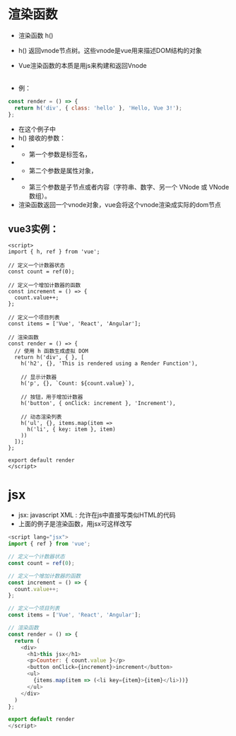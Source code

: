 # 渲染函数
* 渲染函数 h()
* h() 返回vnode节点树。这些vnode是vue用来描述DOM结构的对象
* Vue渲染函数的本质是用js来构建和返回Vnode
<br></br>

* 例：
```js
const render = () => {
  return h('div', { class: 'hello' }, 'Hello, Vue 3!');
};
```
* 在这个例子中
* h() 接收的参数：
* * 第一个参数是标签名，
* * 第二个参数是属性对象，
* * 第三个参数是子节点或者内容（字符串、数字、另一个 VNode 或 VNode 数组）。
* 渲染函数返回一个vnode对象，vue会将这个vnode渲染成实际的dom节点

## vue3实例：
```vue
<script>
import { h, ref } from 'vue';

// 定义一个计数器状态
const count = ref(0);

// 定义一个增加计数器的函数
const increment = () => {
  count.value++;
};

// 定义一个项目列表
const items = ['Vue', 'React', 'Angular'];

// 渲染函数
const render = () => {
  // 使用 h 函数生成虚拟 DOM
  return h('div', { }, [
    h('h2', {}, 'This is rendered using a Render Function'),
    
    // 显示计数器
    h('p', {}, `Count: ${count.value}`),
    
    // 按钮，用于增加计数器
    h('button', { onClick: increment }, 'Increment'),
    
    // 动态渲染列表
    h('ul', {}, items.map(item => 
      h('li', { key: item }, item)
    ))
  ]);
};

export default render
</script>
```

# jsx
* jsx: javascript XML : 允许在js中直接写类似HTML的代码
* 上面的例子是渲染函数，用jsx可这样改写
```js
<script lang="jsx">
import { ref } from 'vue';

// 定义一个计数器状态
const count = ref(0);

// 定义一个增加计数器的函数
const increment = () => {
  count.value++;
};

// 定义一个项目列表
const items = ['Vue', 'React', 'Angular'];

// 渲染函数
const render = () => {
  return (
    <div>
      <h1>this jsx</h1>
      <p>Counter: { count.value }</p>
      <button onClick={increment}>increment</button>
      <ul>
        {items.map(item => (<li key={item}>{item}</li>))}
      </ul>
    </div>
  )
};

export default render
</script>
```